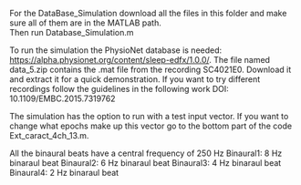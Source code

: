 For the DataBase_Simulation download all the files in this folder and make sure all of them are in the MATLAB path.  
Then run Database_Simulation.m

To run the simulation the PhysioNet database is needed: https://alpha.physionet.org/content/sleep-edfx/1.0.0/. The file named data_5.zip 
contains the .mat file from the recording SC4021E0. Download it and extract it for a quick demonstration. If you want to try different 
recordings follow the guidelines in the following work DOI: 10.1109/EMBC.2015.7319762

The simulation has the option to run with a test input vector. If you want to change what epochs make up this vector
go to the bottom part of the code Ext_caract_4ch_13.m.

All the binaural beats have a central frequency of 250 Hz
Binaural1: 8 Hz binaraul beat
Binaural2: 6 Hz binaraul beat
Binaural3: 4 Hz binaraul beat
Binaural4: 2 Hz binaraul beat
